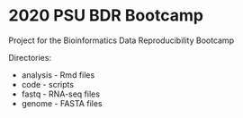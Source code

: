 # 2020 PSU BDR Bootcamp

Project for the Bioinformatics Data Reproducibility Bootcamp

Directories:

* analysis - Rmd files
* code - scripts
* fastq - RNA-seq files
* genome - FASTA files

